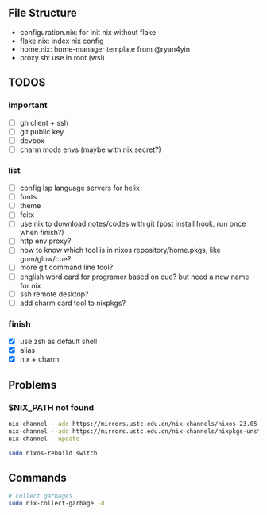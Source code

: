 ## File Structure
- configuration.nix: for init nix without flake
- flake.nix: index nix config
- home.nix: home-manager template from @ryan4yin
- proxy.sh: use in root (wsl)

## TODOS

### important
- [ ] gh client + ssh
- [ ] git public key
- [ ] devbox
- [ ] charm mods envs (maybe with nix secret?)

### list
- [ ] config lsp language servers for helix
- [ ] fonts
- [ ] theme
- [ ] fcitx
- [ ] use nix to download notes/codes with git (post install hook, run once when finish?)
- [ ] http env proxy?
- [ ] how to know which tool is in nixos repository/home.pkgs, like gum/glow/cue?
- [ ] more git command line tool?
- [ ] english word card for programer based on cue? but need a new name for nix
- [ ] ssh remote desktop?
- [ ] add charm card tool to nixpkgs?

### finish
- [x] use zsh as default shell
- [x] alias
- [x] nix + charm

## Problems

### $NIX_PATH not found
```bash
nix-channel --add https://mirrors.ustc.edu.cn/nix-channels/nixos-23.05 nixos
nix-channel --add https://mirrors.ustc.edu.cn/nix-channels/nixpkgs-unstable nixpkgs
nix-channel --update

sudo nixos-rebuild switch
```

## Commands
```bash
# collect garbages
sudo nix-collect-garbage -d
```
